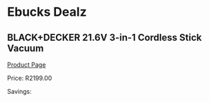 
# Ebucks Dealz
## BLACK+DECKER 21.6V 3-in-1 Cordless Stick Vacuum
[Product Page](https://www.ebucks.com/web/shop/productSelected.do?prodId=1010949278&catId=998409624)

Price: R2199.00

Savings: 


	